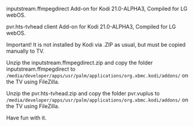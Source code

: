 inputstream.ffmpegdirect Add-on for Kodi 21.0-ALPHA3, Compiled for LG webOS.

pvr.hts-tvhead client Add-on for Kodi 21.0-ALPHA3, Compiled for LG webOS.

Important! It is not installed by Kodi via .ZIP as usual, but must be copied manually to TV.

Unzip the inputstream.ffmpegdirect.zip and copy the folder inputstream.ffmpegdirect to `/media/developer/apps/usr/palm/applications/org.xbmc.kodi/addons/` on the TV using FileZilla.

Unzip the pvr.hts-tvhead.zip and copy the folder pvr.vuplus to `/media/developer/apps/usr/palm/applications/org.xbmc.kodi/addons/` on the TV using FileZilla. 

Have fun with it.
